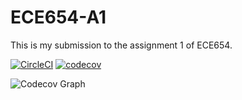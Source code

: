 # ECE654-A1
This is my submission to the assignment 1 of ECE654.

[![CircleCI](https://dl.circleci.com/status-badge/img/gh/yiwei72/ECE654-A1/tree/main.svg?style=svg)](https://dl.circleci.com/status-badge/redirect/gh/yiwei72/ECE654-A1/tree/main)
[![codecov](https://codecov.io/gh/yiwei72/ECE654-A1/branch/main/graph/badge.svg?token=UDBJFW3MTJ)](https://codecov.io/gh/yiwei72/ECE654-A1)


<img src="https://codecov.io/gh/yiwei72/ECE654-A1/branch/main/graphs/sunburst.svg?token=UDBJFW3MTJ" alt="Codecov Graph">
